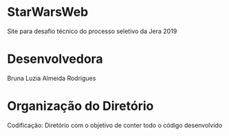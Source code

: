 # StarWarsWeb
Site para desafio técnico do processo seletivo da Jera 2019

# Desenvolvedora
Bruna Luzia Almeida Rodrigues

# Organização do Diretório
Codificação: Diretório com o objetivo de conter todo o código desenvolvido
